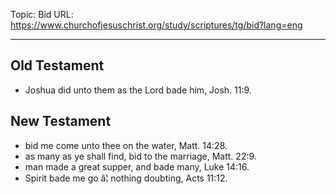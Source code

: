 Topic: Bid
URL: https://www.churchofjesuschrist.org/study/scriptures/tg/bid?lang=eng

---

## Old Testament

- Joshua did unto them as the Lord bade him, Josh. 11:9.

## New Testament

- bid me come unto thee on the water, Matt. 14:28.
- as many as ye shall find, bid to the marriage, Matt. 22:9.
- man made a great supper, and bade many, Luke 14:16.
- Spirit bade me go â¦ nothing doubting, Acts 11:12.

